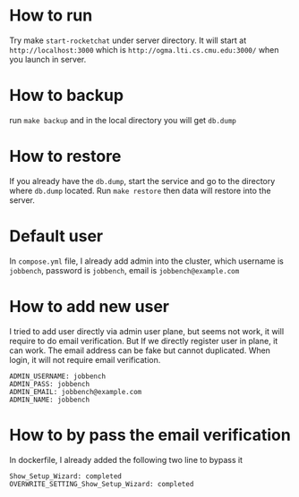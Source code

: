 # How to run
Try make `start-rocketchat` under server directory. It will start at `http://localhost:3000` which is `http://ogma.lti.cs.cmu.edu:3000/` when you launch in server.

# How to backup
run `make backup` and in the local directory you will get `db.dump`

# How to restore
If you already have the `db.dump`, start the service and go to the directory where `db.dump` located. Run `make restore` then data will restore into the server.

# Default user
In `compose.yml` file, I already add admin into the cluster, which username is `jobbench`, password is `jobbench`, email is `jobbench@example.com`

# How to add new user
I tried to add user directly via admin user plane, but seems not work, it will require to do email verification. But If we directly register user in plane, it can work. The email address can be fake but cannot duplicated. When login, it will not require email verification.
```
ADMIN_USERNAME: jobbench
ADMIN_PASS: jobbench
ADMIN_EMAIL: jobbench@example.com
ADMIN_NAME: jobbench
```

# How to by pass the email verification
In dockerfile, I already added the following two line to bypass it
```
Show_Setup_Wizard: completed
OVERWRITE_SETTING_Show_Setup_Wizard: completed
```
